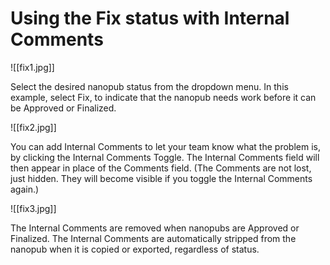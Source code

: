# Using the Fix status with Internal Comments


![[fix1.jpg]]

   Select the desired nanopub status from the dropdown menu. In this example, select Fix, to indicate that the nanopub needs work before it can be Approved or Finalized.

![[fix2.jpg]]

   You can add Internal Comments to let your team know what the problem is, by clicking the Internal Comments Toggle. The Internal Comments field will then appear in place of the Comments field. (The Comments are not lost, just hidden. They will become visible if you toggle the Internal Comments again.)

![[fix3.jpg]]

   The Internal Comments are removed when nanopubs are Approved or Finalized. The Internal Comments are automatically stripped from the nanopub when it is copied or exported, regardless of status. 
